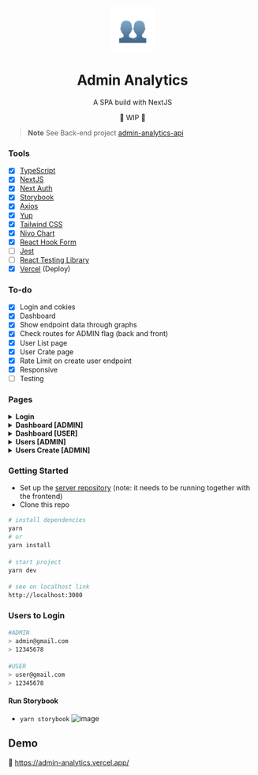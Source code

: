 <div align="center">
    <img width="90" src="public/img/profile-share.png" />
</div>

<h1 align="center">Admin Analytics</h1>

<p align="center">A SPA build with NextJS</p>

<p align="center">🚧 WIP 🚧</p> 

> **Note**
> See Back-end project [admin-analytics-api](https://github.com/biantris/admin-analytics-api)

### Tools

- [x] [TypeScript](https://www.typescriptlang.org/)
- [x] [NextJS](https://nextjs.org/)
- [x] [Next Auth](https://next-auth.js.org/)
- [x] [Storybook](https://storybook.js.org/)
- [x] [Axios](https://axios-http.com/)
- [x] [Yup](https://github.com/jquense/yup)
- [x] [Tailwind CSS](https://tailwindcss.com/)
- [x] [Nivo Chart](https://nivo.rocks/)
- [x] [React Hook Form](https://react-hook-form.com/)
- [ ] [Jest](https://jestjs.io/)
- [ ] [React Testing Library](https://testing-library.com/)
- [x] [Vercel](https://vercel.com/) (Deploy)

### To-do
- [x] Login and cokies
- [x] Dashboard
- [x] Show endpoint data through graphs
- [x] Check routes for ADMIN flag (back and front)
- [x] User List page
- [x] User Crate page
- [x] Rate Limit on create user endpoint
- [x] Responsive
- [ ] Testing

### Pages

<details>
<summary><b>Login</b></summary>

![image](https://user-images.githubusercontent.com/65451957/224522618-a014f88a-f0bd-4ba0-a71b-3b4b1a727634.png)

</summary>
</details>

<details>
<summary><b>Dashboard [ADMIN]</b></summary>

![image](https://user-images.githubusercontent.com/65451957/224522640-91906b84-3ba6-4657-a994-a19807c60b59.png)

</summary>
</details>

<details>
<summary><b>Dashboard [USER]</b></summary>

![image](https://user-images.githubusercontent.com/65451957/224522747-8c7ad068-142b-4ca7-b96b-879a8d5f4956.png)

</summary>
</details>

<details>
<summary><b>Users [ADMIN]</b></summary>

![image](https://user-images.githubusercontent.com/65451957/224522685-48992ba9-2a68-422f-8b4b-26d9668a668e.png)

</summary>
</details>

<details>
<summary><b>Users Create [ADMIN]</b></summary>

![image](https://user-images.githubusercontent.com/65451957/224522700-433012b8-a157-4bc2-a351-2ad03f64c875.png)

</summary>
</details>

### Getting Started

- Set up the [server repository](https://github.com/biantris/admin-analytics-api) (note: it needs to be running together with the frontend)
- Clone this repo

```sh
# install dependencies
yarn
# or
yarn install

# start project
yarn dev

# see on localhost link
http://localhost:3000
```

### Users to Login
```sh
#ADMIN
> admin@gmail.com
> 12345678

#USER
> user@gmail.com
> 12345678
```

#### Run Storybook
- `yarn storybook`
![image](https://user-images.githubusercontent.com/65451957/224513497-848b3560-a4a6-4cb7-81d3-bf3f1030f22e.png)

## Demo

🔗 https://admin-analytics.vercel.app/
